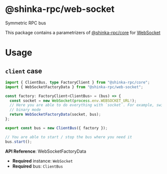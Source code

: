 # @shinka-rpc/web-socket

Symmetric RPC bus

This package contains a parametrizers of
[@shinka-rpc/core](https://www.npmjs.com/package/@shinka-rpc/core) for
[WebSocket](https://developer.mozilla.org/en-US/docs/Web/API/WebSocket)

# Usage

## `client` case

```typescript
import { ClientBus, type FactoryClient } from "@shinka-rpc/core";
import { WebSocketFactoryData } from "@shinka-rpc/web-socket";

const factory: FactoryClient<ClientBus> = (bus) => {
  const socket = new WebSocket(process.env.WEBSOCKET_URL!);
  // Here you are able to do everything with `socket`. For example, switch to
  // binary mode
  return WebSocketFactoryData(socket, bus);
};

export const bus = new ClientBus({ factory });

// You are able to start / stop the bus where you need it
bus.start();
```

**API Reference**: WebSocketFactoryData

- **Required** instance: `WebSocket`
- **Required** bus: `ClientBus`
